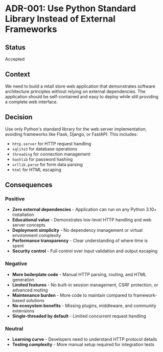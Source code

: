 # ADR-001: Use Python Standard Library Instead of External Frameworks

## Status
Accepted

## Context
We need to build a retail store web application that demonstrates software architecture principles without relying on external dependencies. The application should be self-contained and easy to deploy while still providing a complete web interface.

## Decision
Use only Python's standard library for the web server implementation, avoiding frameworks like Flask, Django, or FastAPI. This includes:
- `http.server` for HTTP request handling
- `sqlite3` for database operations
- `threading` for connection management
- `hashlib` for password hashing
- `urllib.parse` for form data parsing
- `html` for HTML escaping

## Consequences

### Positive
- **Zero external dependencies** - Application can run on any Python 3.10+ installation
- **Educational value** - Demonstrates low-level HTTP handling and web server concepts
- **Deployment simplicity** - No dependency management or virtual environment complexity
- **Performance transparency** - Clear understanding of where time is spent
- **Security control** - Full control over input validation and output escaping

### Negative
- **More boilerplate code** - Manual HTTP parsing, routing, and HTML generation
- **Limited features** - No built-in session management, CSRF protection, or advanced routing
- **Maintenance burden** - More code to maintain compared to framework-based solutions
- **No ecosystem benefits** - Missing plugins, middleware, and community extensions
- **Single-threaded by default** - Limited concurrent request handling

### Neutral
- **Learning curve** - Developers need to understand HTTP protocol details
- **Testing complexity** - More manual setup required for integration tests
